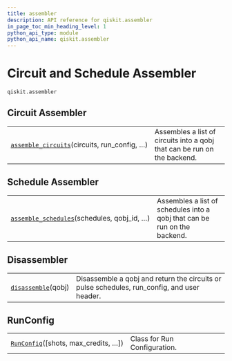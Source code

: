```yaml
---
title: assembler
description: API reference for qiskit.assembler
in_page_toc_min_heading_level: 1
python_api_type: module
python_api_name: qiskit.assembler
---
```


<span id="module-qiskit.assembler" />

<span id="qiskit-assembler" />

# Circuit and Schedule Assembler

<span id="module-qiskit.assembler" />

`qiskit.assembler`

## Circuit Assembler

|                                                                                                                          |                                                                          |
| ------------------------------------------------------------------------------------------------------------------------ | ------------------------------------------------------------------------ |
| [`assemble_circuits`](qiskit.assembler.assemble_circuits "qiskit.assembler.assemble_circuits")(circuits, run\_config, …) | Assembles a list of circuits into a qobj that can be run on the backend. |

## Schedule Assembler

|                                                                                                                           |                                                                           |
| ------------------------------------------------------------------------------------------------------------------------- | ------------------------------------------------------------------------- |
| [`assemble_schedules`](qiskit.assembler.assemble_schedules "qiskit.assembler.assemble_schedules")(schedules, qobj\_id, …) | Assembles a list of schedules into a qobj that can be run on the backend. |

## Disassembler

|                                                                                    |                                                                                              |
| ---------------------------------------------------------------------------------- | -------------------------------------------------------------------------------------------- |
| [`disassemble`](qiskit.assembler.disassemble "qiskit.assembler.disassemble")(qobj) | Disassemble a qobj and return the circuits or pulse schedules, run\_config, and user header. |

## RunConfig

|                                                                                                   |                              |
| ------------------------------------------------------------------------------------------------- | ---------------------------- |
| [`RunConfig`](qiskit.assembler.RunConfig "qiskit.assembler.RunConfig")(\[shots, max\_credits, …]) | Class for Run Configuration. |


